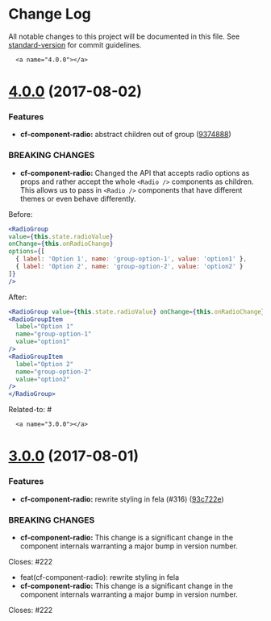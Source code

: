# Change Log

All notable changes to this project will be documented in this file.
See [standard-version](https://github.com/conventional-changelog/standard-version) for commit guidelines.

      <a name="4.0.0"></a>
# [4.0.0](https://github.com/koddsson/cf-ui/compare/cf-component-radio@3.0.0...cf-component-radio@4.0.0) (2017-08-02)


### Features

* **cf-component-radio:** abstract children out of group ([9374888](https://github.com/koddsson/cf-ui/commit/9374888))


### BREAKING CHANGES

* **cf-component-radio:** Changed the API that accepts radio options as props
and rather accept the whole `<Radio />` components as children.  This
allows us to pass in `<Radio />` components that have different
themes or even behave differently.

Before:

```jsx
<RadioGroup
value={this.state.radioValue}
onChange={this.onRadioChange}
options={[
  { label: 'Option 1', name: 'group-option-1', value: 'option1' },
  { label: 'Option 2', name: 'group-option-2', value: 'option2' }
]}
/>
```

After:

```jsx
<RadioGroup value={this.state.radioValue} onChange={this.onRadioChange}>
<RadioGroupItem
  label="Option 1"
  name="group-option-1"
  value="option1"
/>
<RadioGroupItem
  label="Option 2"
  name="group-option-2"
  value="option2"
/>
</RadioGroup>
```

Related-to: #




      <a name="3.0.0"></a>
# [3.0.0](https://github.com/koddsson/cf-ui/compare/cf-component-radio@1.0.6...cf-component-radio@3.0.0) (2017-08-01)


### Features

* **cf-component-radio:** rewrite styling in fela (#316) ([93c722e](https://github.com/koddsson/cf-ui/commit/93c722e))


### BREAKING CHANGES

* **cf-component-radio:** This change is a significant change in the component
internals warranting a major bump in version number.

Closes: #222

* feat(cf-component-radio): rewrite styling in fela
* **cf-component-radio:** This change is a significant change in the component
internals warranting a major bump in version number.

Closes: #222

